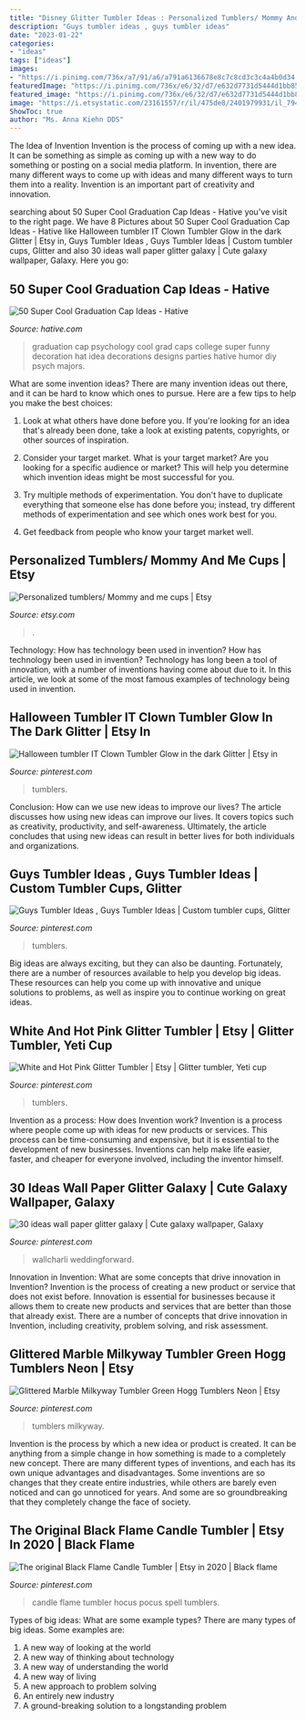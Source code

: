 ```yaml
---
title: "Disney Glitter Tumbler Ideas : Personalized Tumblers/ Mommy And Me Cups"
description: "Guys tumbler ideas , guys tumbler ideas"
date: "2023-01-22"
categories:
- "ideas"
tags: ["ideas"]
images:
- "https://i.pinimg.com/736x/a7/91/a6/a791a6136678e8c7c8cd3c3c4a4b0d34.jpg"
featuredImage: "https://i.pinimg.com/736x/e6/32/d7/e632d7731d5444d1bb8533fb43e0154e.jpg"
featured_image: "https://i.pinimg.com/736x/e6/32/d7/e632d7731d5444d1bb8533fb43e0154e.jpg"
image: "https://i.etsystatic.com/23161557/r/il/475de8/2401979931/il_794xN.2401979931_e9db.jpg"
ShowToc: true
author: "Ms. Anna Kiehn DDS"
---
```



The Idea of Invention
Invention is the process of coming up with a new idea. It can be something as simple as coming up with a new way to do something or posting on a social media platform. In invention, there are many different ways to come up with ideas and many different ways to turn them into a reality. Invention is an important part of creativity and innovation.

	

		
searching about 50 Super Cool Graduation Cap Ideas - Hative you've visit to the right page. We have 8 Pictures about 50 Super Cool Graduation Cap Ideas - Hative like Halloween tumbler IT Clown Tumbler Glow in the dark Glitter | Etsy in, Guys Tumbler Ideas , Guys Tumbler Ideas | Custom tumbler cups, Glitter and also 30 ideas wall paper glitter galaxy | Cute galaxy wallpaper, Galaxy. Here you go:
		
    
## 50 Super Cool Graduation Cap Ideas - Hative

<img loading=lazy src="https://hative.com/wp-content/uploads/2016/04/graduation-caps/28-super-cool-graduation-cap-ideas.jpg" onerror="this.onerror=null;this.src='https://tse2.mm.bing.net/th?id=OIP.LzQhnyyLnpThoI68JVbjswHaJ3&amp;pid=15.1';" alt="50 Super Cool Graduation Cap Ideas - Hative">

_Source: hative.com_

>graduation cap psychology cool grad caps college super funny decoration hat idea decorations designs parties hative humor diy psych majors. 

	

What are some invention ideas?
There are many invention ideas out there, and it can be hard to know which ones to pursue. Here are a few tips to help you make the best choices:
1. Look at what others have done before you. If you're looking for an idea that's already been done, take a look at existing patents, copyrights, or other sources of inspiration.

2. Consider your target market. What is your target market? Are you looking for a specific audience or market? This will help you determine which invention ideas might be most successful for you.

3. Try multiple methods of experimentation. You don't have to duplicate everything that someone else has done before you; instead, try different methods of experimentation and see which ones work best for you.

4. Get feedback from people who know your target market well.

    
## Personalized Tumblers/ Mommy And Me Cups | Etsy

<img loading=lazy src="https://i.etsystatic.com/23161557/r/il/475de8/2401979931/il_794xN.2401979931_e9db.jpg" onerror="this.onerror=null;this.src='https://tse1.mm.bing.net/th?id=OIP.2FSVghHvW7aNJ5ntPwcyUQHaJ4&amp;pid=15.1';" alt="Personalized tumblers/ Mommy and me cups | Etsy">

_Source: etsy.com_

>. 

	

Technology: How has technology been used in invention?
How has technology been used in invention? Technology has long been a tool of innovation, with a number of inventions having come about due to it. In this article, we look at some of the most famous examples of technology being used in invention.

    
## Halloween Tumbler IT Clown Tumbler Glow In The Dark Glitter | Etsy In

<img loading=lazy src="https://i.pinimg.com/736x/52/23/da/5223da7d4cc63da69514b53665acb815.jpg" onerror="this.onerror=null;this.src='https://tse3.mm.bing.net/th?id=OIP.gjBP8LQhMdqud__umjh7zQHaNJ&amp;pid=15.1';" alt="Halloween tumbler IT Clown Tumbler Glow in the dark Glitter | Etsy in">

_Source: pinterest.com_

>tumblers. 

	

Conclusion: How can we use new ideas to improve our lives?
The article discusses how using new ideas can improve our lives. It covers topics such as creativity, productivity, and self-awareness. Ultimately, the article concludes that using new ideas can result in better lives for both individuals and organizations.

    
## Guys Tumbler Ideas , Guys Tumbler Ideas | Custom Tumbler Cups, Glitter

<img loading=lazy src="https://i.pinimg.com/736x/17/6e/25/176e25d59c2eef7a55b2a80500a12359.jpg" onerror="this.onerror=null;this.src='https://tse4.mm.bing.net/th?id=OIP.iFd05-QJSWQJGvKcbkSZ4QHaNK&amp;pid=15.1';" alt="Guys Tumbler Ideas , Guys Tumbler Ideas | Custom tumbler cups, Glitter">

_Source: pinterest.com_

>tumblers. 

	

Big ideas are always exciting, but they can also be daunting. Fortunately, there are a number of resources available to help you develop big ideas. These resources can help you come up with innovative and unique solutions to problems, as well as inspire you to continue working on great ideas.

    
## White And Hot Pink Glitter Tumbler | Etsy | Glitter Tumbler, Yeti Cup

<img loading=lazy src="https://i.pinimg.com/736x/d7/39/29/d73929db0d2cba0021e7baa4a1da018a.jpg" onerror="this.onerror=null;this.src='https://tse1.mm.bing.net/th?id=OIP.v7wx7aHb0GdgkA6Bp_BRhAHaMl&amp;pid=15.1';" alt="White and Hot Pink Glitter Tumbler | Etsy | Glitter tumbler, Yeti cup">

_Source: pinterest.com_

>tumblers. 

	

Invention as a process: How does Invention work?
Invention is a process where people come up with ideas for new products or services. This process can be time-consuming and expensive, but it is essential to the development of new businesses. Inventions can help make life easier, faster, and cheaper for everyone involved, including the inventor himself.

    
## 30 Ideas Wall Paper Glitter Galaxy | Cute Galaxy Wallpaper, Galaxy

<img loading=lazy src="https://i.pinimg.com/736x/e6/32/d7/e632d7731d5444d1bb8533fb43e0154e.jpg" onerror="this.onerror=null;this.src='https://tse4.mm.bing.net/th?id=OIP.U_LmO5Nn32OjHrRXF5IOVwAAAA&amp;pid=15.1';" alt="30 ideas wall paper glitter galaxy | Cute galaxy wallpaper, Galaxy">

_Source: pinterest.com_

>wallcharli weddingforward. 

	

Innovation in Invention: What are some concepts that drive innovation in Invention?
Invention is the process of creating a new product or service that does not exist before. Innovation is essential for businesses because it allows them to create new products and services that are better than those that already exist. There are a number of concepts that drive innovation in Invention, including creativity, problem solving, and risk assessment.

    
## Glittered Marble Milkyway Tumbler Green Hogg Tumblers Neon | Etsy

<img loading=lazy src="https://i.pinimg.com/736x/a7/91/a6/a791a6136678e8c7c8cd3c3c4a4b0d34.jpg" onerror="this.onerror=null;this.src='https://tse4.mm.bing.net/th?id=OIP.EZdIemp2-knonMr16V6cDwHaJ3&amp;pid=15.1';" alt="Glittered Marble Milkyway Tumbler Green Hogg Tumblers Neon | Etsy">

_Source: pinterest.com_

>tumblers milkyway. 

	

Invention is the process by which a new idea or product is created. It can be anything from a simple change in how something is made to a completely new concept. There are many different types of inventions, and each has its own unique advantages and disadvantages. Some inventions are so changes that they create entire industries, while others are barely even noticed and can go unnoticed for years. And some are so groundbreaking that they completely change the face of society.

    
## The Original Black Flame Candle Tumbler | Etsy In 2020 | Black Flame

<img loading=lazy src="https://i.pinimg.com/736x/63/69/57/636957c70fd093b6fd3ebe3b984c9f16.jpg" onerror="this.onerror=null;this.src='https://tse1.mm.bing.net/th?id=OIP.f8ukbEijk5oNtlrqAqWL9AHaHa&amp;pid=15.1';" alt="The original Black Flame Candle Tumbler | Etsy in 2020 | Black flame">

_Source: pinterest.com_

>candle flame tumbler hocus pocus spell tumblers. 

	

Types of big ideas: What are some example types?
There are many types of big ideas. Some examples are:
1. A new way of looking at the world 
2. A new way of thinking about technology 
3. A new way of understanding the world 
4. A new way of living 
5. A new approach to problem solving 
6. An entirely new industry 
7. A ground-breaking solution to a longstanding problem 


